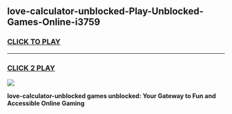 
## love-calculator-unblocked-Play-Unblocked-Games-Online-i3759
<h3>
<a href="https://premium76.site?title=love-calculator-unblocked&ref=25A">CLICK TO PLAY</a></h3>
<hr>

<h3>
<a href="https://premium76.site?title=love-calculator-unblocked&ref=25A">CLICK 2 PLAY</a>
  
</h3>

<a href="https://premium76.site?title=love-calculator-unblocked&ref=25A"><img src="https://clearcache.store/games.png"></a>


**love-calculator-unblocked games unblocked: Your Gateway to Fun and Accessible Online Gaming**

